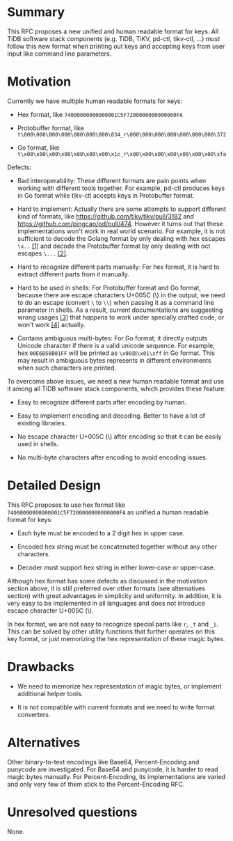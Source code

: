 # Summary

This RFC proposes a new unified and human readable format for keys. All TiDB software stack
components (e.g. TiDB, TiKV, pd-ctl, tikv-ctl, ...) *must* follow this new format when printing out
keys and accepting keys from user input like command line parameters.

# Motivation

Currently we have multiple human readable formats for keys:

- Hex format, like `74000000000000001C5F7200000000000000FA`

- Protobuffer format, like `t\000\000\000\000\000\000\000\034_r\000\000\000\000\000\000\000\372`

- Go format, like `t\x00\x00\x00\x00\x00\x00\x00\x1c_r\x00\x00\x00\x00\x00\x00\x00\xfa`

Defects:

- Bad interoperability: These different formats are pain points when working with different tools
  together. For example, pd-ctl produces keys in Go format while tikv-ctl accepts keys in
  Protobuffer format.

- Hard to implement: Actually there are some attempts to support different kind of formats, like
  https://github.com/tikv/tikv/pull/3182 and https://github.com/pingcap/pd/pull/474. However it
  turns out that these implementations won't work in real world scenario. For example, it is
  not sufficient to decode the Golang format by only dealing with hex escapes `\x..` [\[1\]][1]
  and decode the Protobuffer format by only dealing with oct escapes `\...` [\[2\]][2].

- Hard to recognize different parts manually: For hex format, it is hard to extract different parts
  from it manually.

- Hard to be used in shells: For Protobuffer format and Go format, because there are escape
  characters U+005C (\\) in the output, we need to do an escape (convert `\` to `\\`) when passing
  it as a command line parameter in shells. As a result, current documentations are suggesting
  wrong usages [\[3\]][3] that *happens* to work under specially
  crafted code, or won't work [\[4\]][4] actually.

- Contains ambiguous multi-bytes: For Go format, it directly outputs Unicode character if there is
  a valid unicode sequence. For example, hex `00E6B58B01FF` will be printed as `\x00测\x01\xff` in
  Go format. This may result in ambiguous bytes represents in different environments when such
  characters are printed.

To overcome above issues, we need a new human readable format and use it among all TiDB software
stack components, which provides these feature:

- Easy to recognize different parts after encoding by human.

- Easy to implement encoding and decoding. Better to have a lot of existing libraries.

- No escape character U+005C (\\) after encoding so that it can be easily used in shells.

- No multi-byte characters after encoding to avoid encoding issues.

# Detailed Design

This RFC proposes to use hex format like `74000000000000001C5F7200000000000000FA` as unified a human
readable format for keys:

- Each byte must be encoded to a 2 digit hex in upper case.

- Encoded hex string must be concatenated together without any other characters.

- Decoder must support hex string in either lower-case or upper-case.

Although hex format has some defects as discussed in the motivation section above, it is still
preferred over other formats (see alternatives section) with great advantages in simplicity and
uniformity. In addition, it is very easy to be implemented in all languages and does not introduce
escape character U+005C (\\).

In hex format, we are not easy to recognize special parts like `r`, `_t` and `_i`. This can be
solved by other utility functions that further operates on this key format, or just memorizing
the hex representation of these magic bytes.

# Drawbacks

- We need to memorize hex representation of magic bytes, or implement additional helper tools.

- It is not compatible with current formats and we need to write format converters.

# Alternatives

Other binary-to-text encodings like Base64, Percent-Encoding and punycode are investigated. For
Base64 and punycode, it is harder to read magic bytes manually. For Percent-Encoding, its
implementations are varied and only very few of them stick to the Percent-Encoding RFC.

# Unresolved questions

None.

[1]: https://golang.org/ref/spec#Rune_literals
[2]: https://github.com/pingcap/pd/pull/1298/files#diff-ff78a54cb96e131d51e4628c92f70184R246
[3]: https://github.com/pingcap/docs/blob/e81f3225803d37ed4b23f3257dfa48fda38a22f4/tools/tikv-control.md#view-mvcc-of-a-given-key
[4]: https://github.com/pingcap/docs/blob/578c4cbb88e17ad55d0b6a99a1158710425f72fb/tools/pd-control.md#region-key---formatrawpbprotoprotobuf-key
